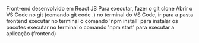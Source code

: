 Front-end desenvolvido em React JS
	Para executar, fazer o git clone
	Abrir o VS Code no git (comando git code .)
	no terminal do VS Code, ir para a pasta frontend
	executar no terminal o comando 'npm install' para instalar os pacotes
	executar no terminal o comando 'npm start' para executar a aplicação (frontend)

